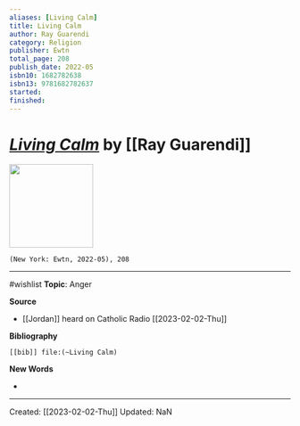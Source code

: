 ```yaml
---
aliases: [Living Calm]
title: Living Calm
author: Ray Guarendi
category: Religion
publisher: Ewtn
total_page: 208
publish_date: 2022-05
isbn10: 1682782638
isbn13: 9781682782637
started: 
finished: 
---
```

# *[Living Calm]()* by [[Ray Guarendi]]

<img src="http://books.google.com/books/content?id=nh7mzgEACAAJ&printsec=frontcover&img=1&zoom=1&source=gbs_api" width=150>

`(New York: Ewtn, 2022-05), 208`

--- 
#wishlist
**Topic**: Anger

**Source**
- [[Jordan]] heard on Catholic Radio [[2023-02-02-Thu]]


**Bibliography**

```query
[[bib]] file:(~Living Calm)
```
 

**New Words**

- 

---
Created: [[2023-02-02-Thu]]
Updated: NaN
